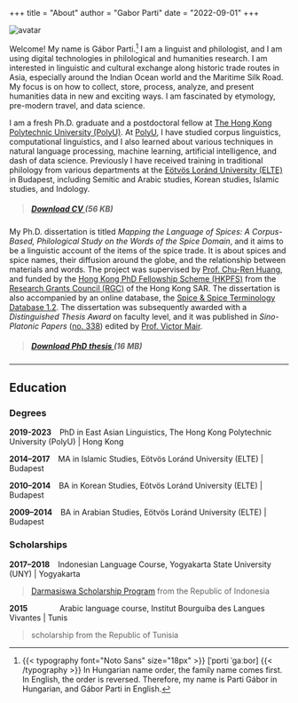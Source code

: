 +++
title = "About"
author = "Gabor Parti"
date = "2022-09-01"
+++

<div class="avatar"><img src="/images/avatar.jpg" alt="avatar"></div>

<!-- Gábor is a linguist at PolyU, working with digital technologies in philological and humanities research, focusing on how to collect, store, process, analyze, and present humanities data in new and exciting ways. He is interested in linguistic and cultural exchange along historic trade routes – especially around the Indian Ocean World – through examining the spread of exotic items. His most recent project revolves around the diffusion of spices and their names. -->

Welcome! My name is Gábor Parti.[^1] I am a linguist and philologist, and I am using digital technologies in philological and humanities research. I am interested in linguistic and cultural exchange along historic trade routes in Asia, especially around the Indian Ocean world and the Maritime Silk Road. My focus is on how to collect, store, process, analyze, and present humanities data in new and exciting ways. I am fascinated by etymology, pre-modern travel, and data science.

[^1]: {{< typography font="Noto Sans" size="18px" >}} [ˈpɒrti ˈɡaːbor] {{< /typography >}} In Hungarian name order, the family name comes first. In English, the order is reversed. Therefore, my name is Parti Gábor in Hungarian, and Gábor Parti in English.

I am a fresh Ph.D. graduate and a postdoctoral fellow at [The Hong Kong Polytechnic University (PolyU)](https://www.polyu.edu.hk/). At [PolyU](https://www.polyu.edu.hk/cbs/study/research-postgraduate-programme/phd-or-mphil-study), I have studied corpus linguistics, computational linguistics, and I also learned about various techniques in natural language processing, machine learning, artificial intelligence, and dash of data science. Previously I have received training in traditional philology from various departments at the [Eötvös Loránd University (ELTE)](https://www.btk.elte.hu/en/) in Budapest, including Semitic and Arabic studies, Korean studies, Islamic studies, and Indology.

> ##### **[Download CV <i class="fa fa-file-pdf-o" aria-hidden="true"></i>](/files/cv.pdf "Open/download Curriculum Vitae")**  (56 KB)

My Ph.D. dissertation is titled *Mapping the Language of Spices: A Corpus-Based, Philological Study on the Words of the Spice Domain*, and it aims to be a linguistic account of the items of the spice trade. It is about spices and spice names, their diffusion around the globe, and the relationship between materials and words. The project was supervised by [Prof. Chu-Ren Huang](https://research.polyu.edu.hk/en/persons/chu-ren-huang), and funded by the [Hong Kong PhD Fellowship Scheme (HKPFS)](https://cerg1.ugc.edu.hk/hkpfs/index.html) from the [Research Grants Council (RGC)](https://www.ugc.edu.hk/eng/rgc/) of the Hong Kong SAR. The dissertation is also accompanied by an online database, the [Spice & Spice Terminology Database 1.2](https://partigabor.github.io/spice/). The dissertation was subsequently awarded with a *Distinguished Thesis Award* on faculty level, and it was published in *Sino-Platonic Papers* ([no. 338](https://www.sino-platonic.org/)) edited by [Prof. Victor Mair](https://ealc.sas.upenn.edu/people/victor-h-mair).

> ##### **[Download PhD thesis <i class="fa fa-file-pdf-o" aria-hidden="true"></i>](/files/partigabor-phd-thesis-final-20230303.pdf "Download thesis document.")** (16 MB)

***

## Education

### Degrees

**2019-2023** &ensp; PhD in East Asian Linguistics, The Hong Kong Polytechnic University (PolyU) | Hong Kong

**2014–2017** &ensp; MA in Islamic Studies, Eötvös Loránd University (ELTE) | Budapest

**2010–2014** &ensp; BA in Korean Studies, Eötvös Loránd University (ELTE) | Budapest

**2009–2014** &ensp; BA in Arabian Studies, Eötvös Loránd University (ELTE) | Budapest

### Scholarships

**2017–2018** &ensp; Indonesian Language Course, Yogyakarta State University (UNY) | Yogyakarta

> [Darmasiswa Scholarship Program](https://darmasiswa.kemdikbud.go.id/) from the Republic of Indonesia

**2015** &emsp; &emsp; &emsp; Arabic language course, Institut Bourguiba des Langues Vivantes | Tunis

> scholarship from the Republic of Tunisia

<!-- {{< tabgroup >}}
  {{< tab name="Hello" >}}
  Hello World!
  {{< /tab >}}

  {{< tab name="Goodbye" >}}
  Goodbye Everybody!
  {{< /tab >}}
{{< /tabgroup >}} -->
